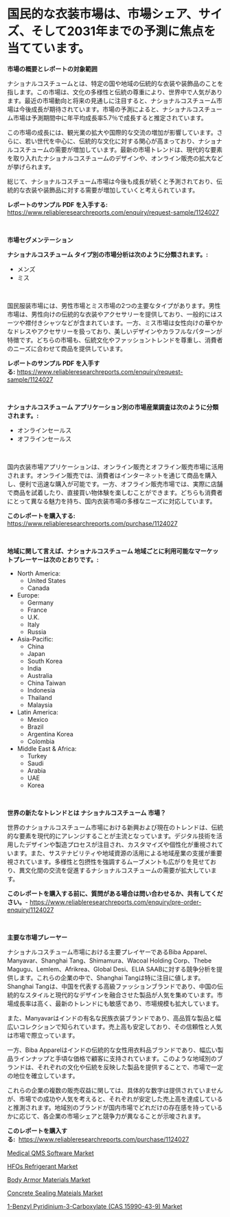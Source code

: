 <p><h1>国民的な衣装市場は、市場シェア、サイズ、そして2031年までの予測に焦点を当てています。</h1></p><p><strong>市場の概要とレポートの対象範囲</strong></p>
<p><p>ナショナルコスチュームとは、特定の国や地域の伝統的な衣装や装飾品のことを指します。この市場は、文化の多様性と伝統の尊重により、世界中で人気があります。最近の市場動向と将来の見通しに注目すると、ナショナルコスチューム市場は今後成長が期待されています。市場の予測によると、ナショナルコスチューム市場は予測期間中に年平均成長率5.7％で成長すると推定されています。</p><p>この市場の成長には、観光業の拡大や国際的な交流の増加が影響しています。さらに、若い世代を中心に、伝統的な文化に対する関心が高まっており、ナショナルコスチュームの需要が増加しています。最新の市場トレンドは、現代的な要素を取り入れたナショナルコスチュームのデザインや、オンライン販売の拡大などが挙げられます。</p><p>総じて、ナショナルコスチューム市場は今後も成長が続くと予測されており、伝統的な衣装や装飾品に対する需要が増加していくと考えられています。</p></p>
<p><strong>レポートのサンプル PDF を入手する:</strong> <a href="https://www.reliableresearchreports.com/enquiry/request-sample/1124027">https://www.reliableresearchreports.com/enquiry/request-sample/1124027</a></p>
<p>&nbsp;</p>
<p><strong>市場セグメンテーション</strong></p>
<p><strong>ナショナルコスチューム タイプ別の市場分析は次のように分類されます。:</strong></p>
<p><ul><li>メンズ</li><li>ミス</li></ul></p>
<p>&nbsp;</p>
<p><p>国民服装市場には、男性市場とミス市場の2つの主要なタイプがあります。男性市場は、男性向けの伝統的な衣装やアクセサリーを提供しており、一般的にはスーツや襟付きシャツなどが含まれています。一方、ミス市場は女性向けの華やかなドレスやアクセサリーを扱っており、美しいデザインやカラフルなパターンが特徴です。どちらの市場も、伝統文化やファッショントレンドを尊重し、消費者のニーズに合わせて商品を提供しています。</p></p>
<p><strong>レポートのサンプル PDF を入手する:</strong>&nbsp;<a href="https://www.reliableresearchreports.com/enquiry/request-sample/1124027">https://www.reliableresearchreports.com/enquiry/request-sample/1124027</a></p>
<p>&nbsp;</p>
<p><strong> ナショナルコスチューム アプリケーション別の市場産業調査は次のように分類されます。:</strong></p>
<p><ul><li>オンラインセールス</li><li>オフラインセールス</li></ul></p>
<p>&nbsp;</p>
<p><p>国内衣装市場アプリケーションは、オンライン販売とオフライン販売市場に活用されます。オンライン販売では、消費者はインターネットを通じて商品を購入し、便利で迅速な購入が可能です。一方、オフライン販売市場では、実際に店舗で商品を試着したり、直接買い物体験を楽しむことができます。どちらも消費者にとって異なる魅力を持ち、国内衣装市場の多様なニーズに対応しています。</p></p>
<p><strong>このレポートを購入する:</strong>&nbsp; <a href="https://www.reliableresearchreports.com/purchase/1124027">https://www.reliableresearchreports.com/purchase/1124027</a></p>
<p>&nbsp;</p>
<p><strong>地域に関して言えば、ナショナルコスチューム 地域ごとに利用可能なマーケットプレーヤーは次のとおりです。:</strong></p>
<p><ul>
    <li>
        North America:
        <ul>
            <li>United States</li>
            <li>Canada</li>
        </ul>
    </li>
    <li>
        Europe:
        <ul>
            <li>Germany</li>
            <li>France</li>
            <li>U.K.</li>
            <li>Italy</li>
            <li>Russia</li>
        </ul>
    </li>
    <li>
        Asia-Pacific:
        <ul>
            <li>China</li>
            <li>Japan</li>
            <li>South Korea</li>
            <li>India</li>
            <li>Australia</li>
            <li>China Taiwan</li>
            <li>Indonesia</li>
            <li>Thailand</li>
            <li>Malaysia</li>
        </ul>
    </li>
    <li>
        Latin America:
        <ul>
            <li>Mexico</li>
            <li>Brazil</li>
            <li>Argentina Korea</li>
            <li>Colombia</li>
        </ul>
    </li>
    <li>
        Middle East & Africa:
        <ul>
            <li>Turkey</li>
            <li>Saudi</li>
            <li>Arabia</li>
            <li>UAE</li>
            <li>Korea</li>
        </ul>
    </li>
    </ul></p>
<p>&nbsp;</p>
<p><strong>世界の新たなトレンドとは ナショナルコスチューム 市場？</strong></p>
<p><p>世界のナショナルコスチューム市場における新興および現在のトレンドは、伝統的な要素を現代的にアレンジすることが主流となっています。デジタル技術を活用したデザインや製造プロセスが注目され、カスタマイズや個性化が重視されています。また、サステナビリティや地域資源の活用による地域産業の支援が重要視されています。多様性と包摂性を強調するムーブメントも広がりを見せており、異文化間の交流を促進するナショナルコスチュームの需要が拡大しています。</p></p>
<p><strong>このレポートを購入する前に、質問がある場合は問い合わせるか、共有してください。</strong>- <a href="https://www.reliableresearchreports.com/enquiry/pre-order-enquiry/1124027">https://www.reliableresearchreports.com/enquiry/pre-order-enquiry/1124027</a></p>
<p>&nbsp;</p>
<p><strong>主要な市場プレーヤー</strong></p>
<p><p>ナショナルコスチューム市場における主要プレイヤーであるBiba Apparel、Manyavar、Shanghai Tang、Shimamura、Wacoal Holding Corp、Thebe Magugu、Lemlem、Afrikrea、Global Desi、ELIA SAABに対する競争分析を提供します。これらの企業の中で、Shanghai Tangは特に注目に値します。Shanghai Tangは、中国を代表する高級ファッションブランドであり、中国の伝統的なスタイルと現代的なデザインを融合させた製品が人気を集めています。市場成長率は高く、最新のトレンドにも敏感であり、市場規模も拡大しています。</p><p>また、Manyavarはインドの有名な民族衣装ブランドであり、高品質な製品と幅広いコレクションで知られています。売上高も安定しており、その信頼性と人気は市場で際立っています。</p><p>一方、Biba Apparelはインドの伝統的な女性用衣料品ブランドであり、幅広い製品ラインナップと手頃な価格で顧客に支持されています。このような地域別のブランドは、それぞれの文化や伝統を反映した製品を提供することで、市場で一定の地位を確立しています。</p><p>これらの企業の複数の販売収益に関しては、具体的な数字は提供されていませんが、市場での成功や人気を考えると、それぞれが安定した売上高を達成していると推測されます。地域別のブランドが国内市場でどれだけの存在感を持っているかに応じて、各企業の市場シェアと競争力が異なることが示唆されます。</p></p>
<p><strong>このレポートを購入する:</strong>&nbsp;&nbsp;<a href="https://www.reliableresearchreports.com/purchase/1124027">https://www.reliableresearchreports.com/purchase/1124027</a></p>
<p><p><a href="https://scarlet-rocket-c63.notion.site/Medical-QMS-Software-Market-Size-Growth-Outlook-from-2024-to-2031-projecting-at-Market-s-Trends-An-147b73c172c64ffc8f56ce92deab38de">Medical QMS Software Market</a></p><p><a href="https://issuu.com/reportprime-2/docs/hfos-refrigerant-market-size-2030.pptx">HFOs Refrigerant Market</a></p><p><a href="https://github.com/kathiaseamanalvaradovlprc2h/Market-Research-Report-List-1/blob/main/body-armor-materials-market.md">Body Armor Materials Market</a></p><p><a href="https://view.publitas.com/reportprime-1/concrete-sealing-mateials-market-research-report-the-key-to-successful-business-strategy-forecasted-for-period-from-2023-2030/">Concrete Sealing Mateials Market</a></p><p><a href="https://fearless-okapi-6c8.notion.site/1-Benzyl-Pyridinium-3-Carboxylate-CAS-15990-43-9-Market-Size-Furnishes-Valuable-Information-Encomp-5015d339c44d4f4883fdcb2bc6313fc4">1-Benzyl Pyridinium-3-Carboxylate (CAS 15990-43-9) Market</a></p></p>